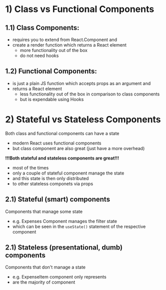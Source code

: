 
# 1) Class vs Functional Components

## 1.1) Class Components:

- requires you to extend from React.Component and
- create a render function which returns a React element
  - more functionality out of the box
  - do not need hooks

## 1.2) Functional Components:

- is just a plain JS function which accepts props as an argument and
- returns a React element
  - less functionality out of the box in comparison to class components
  - but is expendable using Hooks

# 2) Stateful vs Stateless Components

Both class and functional components can have a state
* modern React uses functional components
* but class component are also great (just have a more overhead)

**!!!Both stateful and stateless components are great!!!**

- most of the times
- only a couple of stateful component manage the state
- and this state is then only distributed
- to other stateless componets via props

## 2.1) Stateful (smart) components

Components that manage some state

- e.g. Expenses Component manages the filter state
- which can be seen in the `useState()` statement of the respective component

## 2.1) Stateless (presentational, dumb) components

Components that don't manage a state

- e.g. ExpenseItem component only represents
- are the majority of component
